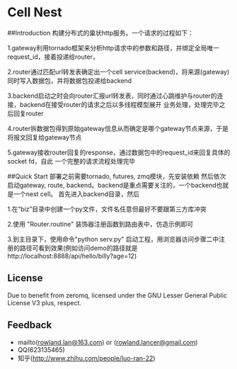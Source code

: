 ﻿Cell Nest
===
##Introduction
构建分布式的巢状http服务。一个请求的过程如下：

1.gateway利用tornado框架来分析http请求中的参数和路径，并绑定全局唯一request_id，接着投递给router，

2.router通过匹配url转发表确定出一个cell service(backend)，将来源(gateway)同时写入数据包，并将数据包投递给backend

3.backend启动之时会向router汇报url转发表，同时通过心跳维护与router的连接，backend在接受router的请求之后以多线程模型展开
业务处理，处理完毕之后回复router

4.router拆数据包得到原始gateway信息从而确定是哪个gateway节点来源，于是将报文回复给gateway节点

5.gateway接收router回复的response，通过数据包中的request_id来回复具体的socket fd，自此 一个完整的请求流程处理完毕

##Quick Start
部署之前需要tornado, futures, zmq模块，先安装依赖
然后依次启动gateway, route, backend。backend是重点需要关注的，一个backend也就是一个nest cell。
首先进入backend目录，然后

1.在“biz”目录中创建一个py文件，文件名任意但最好不要跟第三方库冲突

2.使用 "Router.routine" 装饰器注册函数到路由表中，仿造示例即可

3.到主目录下，使用命令"python serv.py" 启动工程，用浏览器访问步骤二中注册的路径可看到效果(例如访问demo的路径就是http://localhost:8888/api/hello/billy?age=12)


## License
Due to benefit from zeromq, licensed under the GNU Lesser
General Public License V3 plus, respect.

## Feedback
* mailto(rowland.lan@163.com) or (rowland.lancer@gmail.com)
* QQ(623135465)
* 知乎(http://www.zhihu.com/people/luo-ran-22)
